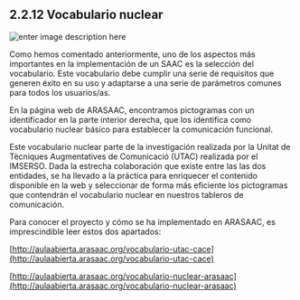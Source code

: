 ## 2.2.12 Vocabulario nuclear

![enter image description here](https://static.arasaac.org/images/aularagon/Personalizacion_Vocabulario_nuclear_ARASAAC_0-1030x468.jpg)

Como hemos comentado anteriormente, uno de los aspectos más importantes en la implementación de un SAAC es la selección del vocabulario. Este vocabulario debe cumplir una serie de requisitos que generen éxito en su uso y adaptarse a una serie de parámetros comunes para todos los usuarios/as.

En la página web de ARASAAC, encontramos pictogramas con un identificador en la parte interior derecha, que los identifica como vocabulario nuclear básico para establecer la comunicación funcional.

Este vocabulario nuclear parte de la investigación realizada por la Unitat de Tècniques Augmentatives de Comunicació (UTAC) realizada por el IMSERSO. Dada la estrecha colaboración que existe entre las las dos entidades, se ha llevado a la práctica para enriquecer el contenido disponible en la web y seleccionar de forma más eficiente los pictogramas que contendrán el vocabulario nuclear en nuestros tableros de comunicación.

Para conocer el proyecto y cómo se ha implementado en ARASAAC, es imprescindible leer estos dos apartados:

[http://aulaabierta.arasaac.org/vocabulario-utac-cace](http://aulaabierta.arasaac.org/vocabulario-utac-cace)

[http://aulaabierta.arasaac.org/vocabulario-nuclear-arasaac](http://aulaabierta.arasaac.org/vocabulario-nuclear-arasaac)
